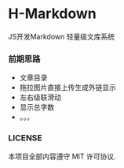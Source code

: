 # H-Markdown
JS开发Markdown 轻量级文库系统

### 前期思路
* 文章目录
* 拖拉图片直接上传生成外链显示
* 左右级联滑动
* 显示总字数
* 。。。

### LICENSE

本项目全部内容遵守 MIT 许可协议.
